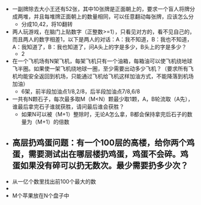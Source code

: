 - 一副牌除去大小王还有52张，其中10张牌是正面朝上的，要求一个盲人将牌分成两堆，并且每堆牌正面朝上的数量相同，可以任意翻动每张牌，应该怎么分
	- 分成10,42，将10翻转
- 两人玩游戏，在脑门上贴数字（正整数>=1），只看见对方的，看不见自己的，而且两人的数字相差1，以下是两人的对话：A：我不知道，B：我也不知道，A：我知道了，B：我也知道了，问A头上的字是多少，B头上的字是多少？
	- 2
- 在一个飞机场有N架飞机，每架飞机只有一个油箱，每箱油可以使飞机绕地球飞半圈。如果使一架飞机绕地球一圈，至少需要出动多少飞机？（要求所有飞机均能安全返回到机场，只能通过飞机给飞机这样加油方式，不能降落到机场加油）
	- 6架，前半段加油点1/8,2/8，后半段加油点7/8,6/8
- 一共有N颗石子，每次最多取M（M<N）颗最少取1颗，A，B轮流取（A先），谁最后拿完石子谁就获胜，请问最后谁会获胜？
	- 如果N可以被（M+1）整除时，无论A怎么拿，B都会保持拿完后石子的数量为（M+1）的倍数
- 高层扔鸡蛋问题：有一个100层的高楼，给你两个鸡蛋，需要测试出在哪层楼扔鸡蛋，鸡蛋不会碎。鸡蛋如果没有碎可以扔无数次。最少需要扔多少次？
	-
- 从一亿个数里找出前100个最大的数
-
- M个苹果放在N个盘子中